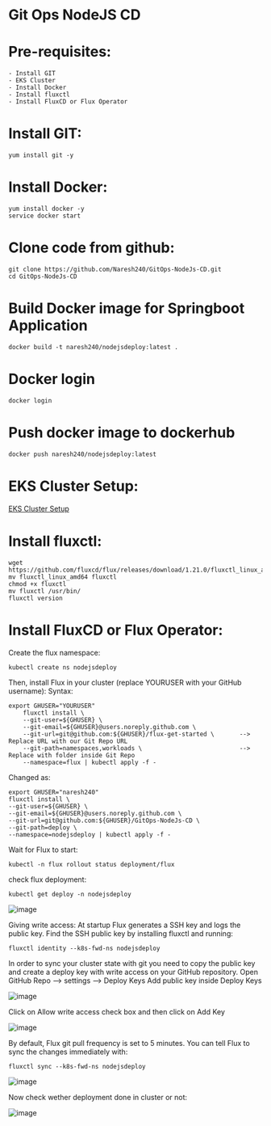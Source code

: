 # Git Ops NodeJS CD

# Pre-requisites:
    - Install GIT
    - EKS Cluster
    - Install Docker
    - Install fluxctl
    - Install FluxCD or Flux Operator
# Install GIT:
    yum install git -y
# Install Docker:
    yum install docker -y
    service docker start
# Clone code from github:
    git clone https://github.com/Naresh240/GitOps-NodeJs-CD.git
    cd GitOps-NodeJs-CD
# Build Docker image for Springboot Application
    docker build -t naresh240/nodejsdeploy:latest .
# Docker login
    docker login
# Push docker image to dockerhub
    docker push naresh240/nodejsdeploy:latest
# EKS Cluster Setup:
  [EKS Cluster Setup](https://github.com/Naresh240/eks-cluster-setup/blob/main/README.md)
# Install fluxctl:
    wget https://github.com/fluxcd/flux/releases/download/1.21.0/fluxctl_linux_amd64
    mv fluxctl_linux_amd64 fluxctl
    chmod +x fluxctl
    mv fluxctl /usr/bin/
    fluxctl version
# Install FluxCD or Flux Operator:
  Create the flux namespace:
    
    kubectl create ns nodejsdeploy
  
  Then, install Flux in your cluster (replace YOURUSER with your GitHub username):
  Syntax:    
    
    export GHUSER="YOURUSER"
        fluxctl install \
        --git-user=${GHUSER} \
        --git-email=${GHUSER}@users.noreply.github.com \
        --git-url=git@github.com:${GHUSER}/flux-get-started \		--> Replace URL with our Git Repo URL
        --git-path=namespaces,workloads \				            --> Replace with folder inside Git Repo
        --namespace=flux | kubectl apply -f -
  
  Changed as:
    
    export GHUSER="naresh240"
    fluxctl install \
    --git-user=${GHUSER} \
    --git-email=${GHUSER}@users.noreply.github.com \
    --git-url=git@github.com:${GHUSER}/GitOps-NodeJs-CD \
    --git-path=deploy \
    --namespace=nodejsdeploy | kubectl apply -f -

  Wait for Flux to start:
    
    kubectl -n flux rollout status deployment/flux
  
  check flux deployment:
  
    kubectl get deploy -n nodejsdeploy
  
  ![image](https://user-images.githubusercontent.com/58024415/101141082-cb7dff00-3639-11eb-9d15-f6a1ea351391.png)
    
  Giving write access:
    At startup Flux generates a SSH key and logs the public key. Find the SSH public key by installing fluxctl and running:
    
    fluxctl identity --k8s-fwd-ns nodejsdeploy
    
  In order to sync your cluster state with git you need to copy the public key and create a deploy key with write access on your GitHub repository.
  Open GitHub Repo --> settings --> Deploy Keys
  Add public key inside Deploy Keys
  
  ![image](https://user-images.githubusercontent.com/58024415/101140750-632f1d80-3639-11eb-81cb-62df35a35db0.png)

  Click on Allow write access check box and then click on Add Key
  
  ![image](https://user-images.githubusercontent.com/58024415/101140439-fa47a580-3638-11eb-9905-797908298fc2.png)

  By default, Flux git pull frequency is set to 5 minutes. You can tell Flux to sync the changes immediately with:
  
    fluxctl sync --k8s-fwd-ns nodejsdeploy
   
  ![image](https://user-images.githubusercontent.com/58024415/101141524-6b3b8d00-363a-11eb-9745-8cdc10927991.png)
  
  Now check wether deployment done in cluster or not:
  
  ![image](https://user-images.githubusercontent.com/58024415/101142457-9ecae700-363b-11eb-8c5e-d14a680aa7aa.png)
